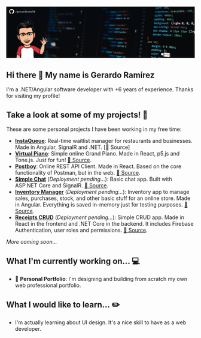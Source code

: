 ![Profile Banner](https://github.com/gerardormz98/gerardormz98/blob/master/github-profile-banner.png?raw=true)

## Hi there 👋 My name is Gerardo Ramírez

I'm a .NET/Angular software developer with +6 years of experience. Thanks for visiting my profile!

## Take a look at some of my projects! 📖

These are some personal projects I have been working in my free time:

- <a href="https://instaqueue.netlify.app/" target="_blank"><b>InstaQueue</b></a>: Real-time waitlist manager for restaurants and businesses. Made in Angular, SignalR and .NET. [📄 Source]
- <a href="https://react-virtual-piano.netlify.app/" target="_blank"><b>Virtual Piano</b></a>: Simple online Grand Piano. Made in React, p5.js and Tone.js. Just for fun! [📄 Source](https://github.com/gerardormz98/virtual-piano).
- <a href="https://postboy-app.netlify.app/" target="_blank"><b>Postboy</b></a>: Online REST API Client. Made in React. Based on the core functionality of Postman, but in the web. [📄 Source](https://github.com/gerardormz98/postboy).
- <a href="#" target="_blank"><b>Simple Chat</b></a> (_Deployment pending..._): Basic chat app. Built with ASP.NET Core and SignalR. [📄 Source](https://github.com/gerardormz98/simplechat).
- <a href="#" target="_blank"><b>Inventory Manager</b></a> (_Deployment pending..._): Inventory app to manage sales, purchases, stock, and other basic stuff for an online store. Made in Angular. Everything is saved in-memory just for testing purposes. [📄 Source](https://github.com/gerardormz98/inventory-management).
- <a href="#" target="_blank"><b>Receipts CRUD</b></a> (_Deployment pending..._): Simple CRUD app. Made in React in the frontend and .NET Core in the backend. It includes Firebase Authentication, user roles and permissions. [📄 Source](https://github.com/gerardormz98/receipts-crud-app).

_More coming soon..._

## What I'm currently working on... 💻

- 📘 **Personal Portfolio**: I'm designing and building from scratch my own web professional portfolio.

## What I would like to learn... ✏️

- I'm actually learning about UI design. It's a nice skill to have as a web developer.
